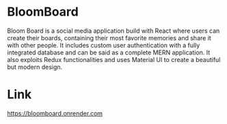 
# BloomBoard

Bloom Board is a social media application build with React where users can create their boards, 
containing their most favorite memories and share it with other people. It includes custom user authentication with a fully integrated database and can be said as a complete MERN application. It also exploits Redux functionalities and uses Material UI to create a beautiful but modern design. 

# Link
https://bloomboard.onrender.com

